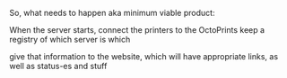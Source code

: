 So, what needs to happen aka minimum viable product:

When the server starts, connect the printers to the OctoPrints
keep a registry of which server is which

give that information to the website, which will have appropriate links, as well as status-es and stuff
